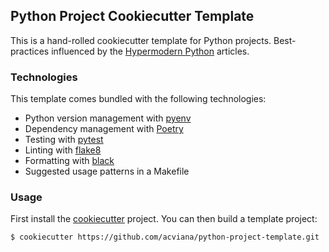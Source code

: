 ## Python Project Cookiecutter Template

This is a hand-rolled cookiecutter template for Python projects.
Best-practices influenced by the [Hypermodern Python](https://cjolowicz.github.io/posts/hypermodern-python-01-setup/) articles.

### Technologies

This template comes bundled with the following technologies:

 - Python version management with [pyenv](https://github.com/pyenv/pyenv)
 - Dependency management with [Poetry](https://python-poetry.org/)
 - Testing with [pytest](https://docs.pytest.org/en/6.2.x/)
 - Linting with [flake8](https://flake8.pycqa.org/en/latest/)
 - Formatting with [black](https://github.com/psf/black)
 - Suggested usage patterns in a Makefile

### Usage

First install the [cookiecutter](https://cookiecutter.readthedocs.io/) project. You can then build a template project:

```bash
$ cookiecutter https://github.com/acviana/python-project-template.git
```

